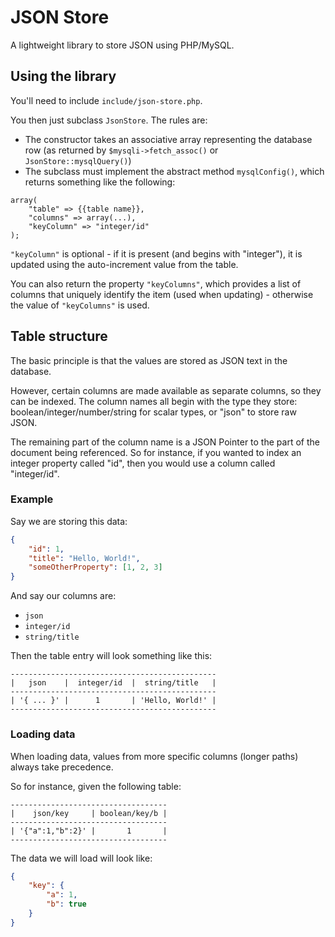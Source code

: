 # JSON Store

A lightweight library to store JSON using PHP/MySQL.

## Using the library

You'll need to include `include/json-store.php`.

You then just subclass `JsonStore`.  The rules are:

*	The constructor takes an associative array representing the database row (as returned by `$mysqli->fetch_assoc()` or `JsonStore::mysqlQuery()`)
*	The subclass must implement the abstract method `mysqlConfig()`, which returns something like the following:

```
array(
	"table" => {{table name}},
	"columns" => array(...),
	"keyColumn" => "integer/id"
);
```

`"keyColumn"` is optional - if it is present (and begins with "integer"), it is updated using the auto-increment value from the table.

You can also return the property `"keyColumns"`, which provides a list of columns that uniquely identify the item (used when updating) - otherwise the value of `"keyColumns"` is used.

## Table structure

The basic principle is that the values are stored as JSON text in the database.

However, certain columns are made available as separate columns, so they can be indexed.  The column names all begin with the type they store: boolean/integer/number/string for scalar types, or "json" to store raw JSON.

The remaining part of the column name is a JSON Pointer to the part of the document being referenced.  So for instance, if you wanted to index an integer property called "id", then you would use a column called "integer/id".

### Example

Say we are storing this data:

```json
{
	"id": 1,
	"title": "Hello, World!",
	"someOtherProperty": [1, 2, 3]
}
```

And say our columns are:

*	`json`
*	`integer/id`
*	`string/title`

Then the table entry will look something like this:

```
----------------------------------------------
|   json    |  integer/id  |  string/title   |
----------------------------------------------
| '{ ... }' |      1       | 'Hello, World!' |
----------------------------------------------
```

### Loading data

When loading data, values from more specific columns (longer paths) always take precedence.

So for instance, given the following table:
```
-----------------------------------
|    json/key     | boolean/key/b |
-----------------------------------
| '{"a":1,"b":2}' |       1       |
-----------------------------------
```

The data we will load will look like:
```json
{
	"key": {
		"a": 1,
		"b": true
	}
}
```